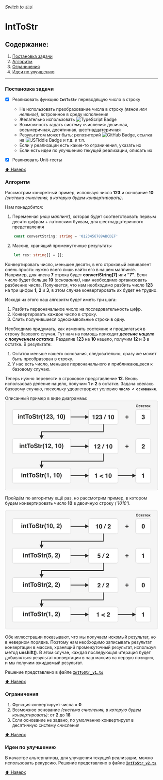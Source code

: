 ###### [Switch to 🇺🇸](https://github.com/danilrez/IntToStr/blob/main/README.md#switch-to-)

# IntToStr

## Содержание:

1. [Постановка задачи](#задача)
2. [Алгоритм](#алгоритм)
3. [Ограничения](#ограничения)
4. [Идеи по улучшению](#идеи-по-улучшению)

---

### Постановка задачи

- [x] Реализовать функцию **`IntToStr`** переводящую число в строку

  - Не использовать преобразование числа в строку _(явное или неявное)_, встроенное в среду исполнения
  - Желательно использовать ![TypeScript Badge](https://img.shields.io/badge/TypeScript-3178C6?logo=typescript&logoColor=fff&style=flat)
  - Возможность задать систему счисления: двоичная, восьмеричная, десятичная, шестнадцатеричная
  - Результатом может быть: репозиторий ![GitHub Badge](https://img.shields.io/badge/GitHub-181717?logo=github&logoColor=fff&style=flat), ссылка на ![JSFiddle Badge](https://img.shields.io/badge/JSFiddle-0084FF?logo=jsfiddle&logoColor=fff&style=flat) и т.д. и т.п.
  - Если у реализации есть какие-то ограничения, указать их
  - Если есть идеи по улучшению текущей реализации, описать их

- [x] Реализовать Unit-тесты

[:arrow_up: Наверх](#switch-to-)

### Алгоритм

Рассмотрим конкретный пример, используя число **123** и основание **10** _(система счисления, в которую будем конвертировать)_.

Нам понадобится:

1. Переменная _(наш маппинг)_, которая будет соответствовать первым десяти цифрам + латинским буквам, для шестнадцатеричного представления

```TypeScript
    const convertString: string = '0123456789ABCDEF'
```

2. Массив, хранящий промежуточные результаты

```TypeScript
    let res: string[] = [];
```

Конвертировать число, меньшее десяти, в его строковый эквивалент очень просто: нужно всего лишь найти его в нашем маппинге. Например, для числа **7** строка будет **convertString[7]** или **"7"**. Если число будет больше **10** _(основания)_, нам необходимо организовать разбиение числа. Получается, что нам необходимо разбить число **123** на три цифры **1**, **2** и **3**, в этом случае конвертировать их будет не трудно.

Исходя из этого наш алгоритм будет иметь три шага:

1. Разбить первоначальное число на последовательность цифр.
2. Конвертировать каждое число в строку.
3. Слить получившиеся односимвольные строки в одну.

Необходимо придумать, как изменять состояние и продвигаться в строну базового случая. Тут нам на помощь приходит _**деление нацело с получением остатка**_. Разделив **123** на **10** нацело, получим **12** и **3** в остатке. В результате:

1. Остаток меньше нашего основания, следовательно, сразу же может быть преобразован в строку.
2. У нас есть число, меньшее первоначального и приближающееся к базовому случаю.

Теперь нужно перевести в строковое представление **12**.
Вновь использовав деление нацело, получим **1** и **2** в остатке. Задача свелась базовому случаю, поскольку удовлетворяет условию **`число < основания`**.

Описанный пример в виде диаграммы:
![concept](https://raw.githubusercontent.com/danilrez/IntToStr/main/src/images/concept.png)

Пройдём по алгоритму ещё раз, но рассмотрим пример, в котором будем конвертировать число **10** в двоичную строку _('1010')_.

![binary](https://raw.githubusercontent.com/danilrez/IntToStr/main/src/images/binary.png)

Обе иллюстрации показывают, что мы получаем искомый результат, но в неверном порядке. Поэтому нам необходимо записывать результат конвертации в массив, хранящий промежуточный результат, используя метод **unshift()**. В этом случае, каждая последующая итерация будет добавляться результат конвертации в наш массив на первую позицию, и мы получим ожидаемый результат.

Решение представлено в файле **[`IntToStr_v1.ts`](https://github.com/danilrez/IntToStr/blob/main/src/IntToStr_v1.ts)**

[:arrow_up: Наверх](#switch-to-)

### Ограничения

1. Функция конвертирует числа **> 0**
2. Возможное основание _(система счисления, в которую будем конвертировать)_: от **2** до **16**
3. Если основание не задано, по умолчанию конвертирует в десятичную систему счисления

[:arrow_up: Наверх](#switch-to-)

### Идеи по улучшению

В качастве альтернативы, для улучшения текущей реализации, можно использовать рекурсию. Решение представлено в файле **[`IntToStr_v2.ts`](https://github.com/danilrez/IntToStr/blob/main/src/IntToStr_v2.ts)**

[:arrow_up: Наверх](#switch-to-)
